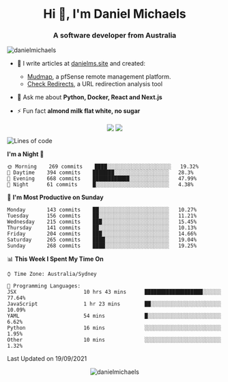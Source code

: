 <h1 align="center">Hi 👋, I'm Daniel Michaels</h1>
<h3 align="center">A software developer from Australia</h3>
<p align="left"> <img src="https://komarev.com/ghpvc/?username=danielmichaels" alt="danielmichaels" /> </p>

- 📝 I write articles at [danielms.site](https://danielms.site?ref=danielmichaels-github) and created:
    - [Mudmap](https://mudmap.io?ref=danielmichaels-github), a pfSense remote management platform.
    - [Check Redirects](https://www.check-redirects.com?ref=danielmichaels-github), a URL redirection analysis tool
- 💬 Ask me about **Python, Docker, React and Next.js**

- ⚡ Fun fact **almond milk flat white, no sugar**

<p align="center">
<a href="https://twitter.com/dansult" target="_blank"><img align="center" src="https://img.shields.io/badge/twitter-%231DA1F2.svg?&style=for-the-badge&logo=twitter&logoColor=white"></a>
<a href="https://linkedin.com/in/daniel-michaels" target="_blank"><img align="center" src="https://img.shields.io/badge/linkedin-%230077B5.svg?&style=for-the-badge&logo=linkedin&logoColor=white"></a>
</p>

<!--START_SECTION:waka-->
![Lines of code](https://img.shields.io/badge/From%20Hello%20World%20I%27ve%20Written-393720%20lines%20of%20code-blue)

**I'm a Night 🦉** 

```text
🌞 Morning    269 commits    ████░░░░░░░░░░░░░░░░░░░░░   19.32% 
🌆 Daytime    394 commits    ███████░░░░░░░░░░░░░░░░░░   28.3% 
🌃 Evening    668 commits    ████████████░░░░░░░░░░░░░   47.99% 
🌙 Night      61 commits     █░░░░░░░░░░░░░░░░░░░░░░░░   4.38%

```
📅 **I'm Most Productive on Sunday** 

```text
Monday       143 commits    ██░░░░░░░░░░░░░░░░░░░░░░░   10.27% 
Tuesday      156 commits    ██░░░░░░░░░░░░░░░░░░░░░░░   11.21% 
Wednesday    215 commits    ███░░░░░░░░░░░░░░░░░░░░░░   15.45% 
Thursday     141 commits    ██░░░░░░░░░░░░░░░░░░░░░░░   10.13% 
Friday       204 commits    ███░░░░░░░░░░░░░░░░░░░░░░   14.66% 
Saturday     265 commits    ████░░░░░░░░░░░░░░░░░░░░░   19.04% 
Sunday       268 commits    ████░░░░░░░░░░░░░░░░░░░░░   19.25%

```


📊 **This Week I Spent My Time On** 

```text
⌚︎ Time Zone: Australia/Sydney

💬 Programming Languages: 
JSX                      10 hrs 43 mins      ███████████████████░░░░░░   77.64% 
JavaScript               1 hr 23 mins        ██░░░░░░░░░░░░░░░░░░░░░░░   10.09% 
YAML                     54 mins             █░░░░░░░░░░░░░░░░░░░░░░░░   6.62% 
Python                   16 mins             ░░░░░░░░░░░░░░░░░░░░░░░░░   1.95% 
Other                    10 mins             ░░░░░░░░░░░░░░░░░░░░░░░░░   1.32%

```


 Last Updated on 19/09/2021
<!--END_SECTION:waka-->

<p align="center"> <img src="https://github-readme-stats.vercel.app/api?username=danielmichaels&show_icons=true" alt="danielmichaels" /> </p>

